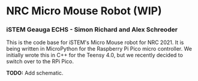 # NRC Micro Mouse Robot (WIP)
### iSTEM Geauga ECHS - Simon Richard and Alex Schreoder

This is the code base for iSTEM's Micro Mouse robot for NRC 2021. It is being written in MicroPython for the Raspberry Pi Pico micro controller. We initially wrote this in C++ for the Teensy 4.0, but we recently decided to switch over to the RPi Pico.

**TODO:** Add schematic.